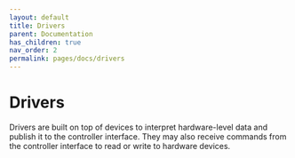 ```yaml
---
layout: default
title: Drivers
parent: Documentation
has_children: true
nav_order: 2
permalink: pages/docs/drivers
---
```


# Drivers

Drivers are built on top of devices to interpret hardware-level data and publish it to the controller interface. They may also receive commands from the controller interface to read or write to hardware devices.